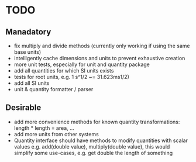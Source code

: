 # TODO

## Manadatory

* fix multiply and divide methods (currently only working if using the same base units)
* intelligently cache dimensions and units to prevent exhaustive creation
* more unit tests, especially for unit and quantity package
* add all quantities for which SI units exists
* tests for root units, e.g. 1 s^1/2 ~= 31.623ms1/2)
* add all SI units
* unit & quantity formatter / parser

## Desirable

* add more convenience methods for known quantity transformations: length * length = area, ...
* add more units from other systems
* Quantity interface should have methods to modify quantities with scalar values
  e.g. add(double value), multiply(double value), this would simplify some use-cases, e.g. get double the length of something